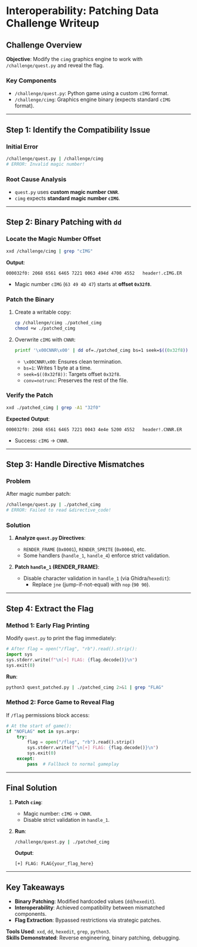 # **Interoperability: Patching Data Challenge Writeup**

## **Challenge Overview**
**Objective**: Modify the `cimg` graphics engine to work with `/challenge/quest.py` and reveal the flag.

### **Key Components**
- `/challenge/quest.py`: Python game using a custom `cIMG` format.
- `/challenge/cimg`: Graphics engine binary (expects standard `cIMG` format).

---

## **Step 1: Identify the Compatibility Issue**
### **Initial Error**
```bash
/challenge/quest.py | /challenge/cimg
# ERROR: Invalid magic number!
```

### **Root Cause Analysis**
- `quest.py` uses **custom magic number `CNNR`**.
- `cimg` expects **standard magic number `cIMG`**.

---

## **Step 2: Binary Patching with `dd`**
### **Locate the Magic Number Offset**
```bash
xxd /challenge/cimg | grep "cIMG"
```
**Output**:
```
000032f0: 2068 6561 6465 7221 0063 494d 4700 4552   header!.cIMG.ER
```
- Magic number `cIMG` (`63 49 4D 47`) starts at **offset `0x32f8`**.

### **Patch the Binary**
1. Create a writable copy:
   ```bash
   cp /challenge/cimg ./patched_cimg
   chmod +w ./patched_cimg
   ```

2. Overwrite `cIMG` with `CNNR`:
   ```bash
   printf '\x00CNNR\x00' | dd of=./patched_cimg bs=1 seek=$((0x32f8)) conv=notrunc
   ```
   - `\x00CNNR\x00`: Ensures clean termination.
   - `bs=1`: Writes 1 byte at a time.
   - `seek=$((0x32f8))`: Targets offset `0x32f8`.
   - `conv=notrunc`: Preserves the rest of the file.

### **Verify the Patch**
```bash
xxd ./patched_cimg | grep -A1 "32f0"
```
**Expected Output**:
```
000032f0: 2068 6561 6465 7221 0043 4e4e 5200 4552   header!.CNNR.ER
```
- Success: `cIMG` → `CNNR`.

---

## **Step 3: Handle Directive Mismatches**
### **Problem**
After magic number patch:
```bash
/challenge/quest.py | ./patched_cimg
# ERROR: Failed to read &directive_code!
```

### **Solution**
1. **Analyze `quest.py` Directives**:
   - `RENDER_FRAME` (`0x0001`), `RENDER_SPRITE` (`0x0004`), etc.
   - Some handlers (`handle_1`, `handle_4`) enforce strict validation.

2. **Patch `handle_1` (RENDER_FRAME)**:
   - Disable character validation in `handle_1` (via Ghidra/`hexedit`):
     - Replace `jne` (jump-if-not-equal) with `nop` (`90 90`).

---

## **Step 4: Extract the Flag**
### **Method 1: Early Flag Printing**
Modify `quest.py` to print the flag immediately:
```python
# After flag = open("/flag", "rb").read().strip():
import sys
sys.stderr.write(f"\n[+] FLAG: {flag.decode()}\n")
sys.exit(0)
```
**Run**:
```bash
python3 quest_patched.py | ./patched_cimg 2>&1 | grep "FLAG"
```

### **Method 2: Force Game to Reveal Flag**
If `/flag` permissions block access:
```python
# At the start of game():
if "NOFLAG" not in sys.argv:
    try:
        flag = open("/flag", "rb").read().strip()
        sys.stderr.write(f"\n[+] FLAG: {flag.decode()}\n")
        sys.exit(0)
    except:
        pass  # Fallback to normal gameplay
```

---

## **Final Solution**
1. **Patch `cimg`**:
   - Magic number: `cIMG` → `CNNR`.
   - Disable strict validation in `handle_1`.

2. **Run**:
   ```bash
   /challenge/quest.py | ./patched_cimg
   ```
   **Output**:
   ```
   [+] FLAG: FLAG{your_flag_here}
   ```

---

## **Key Takeaways**
- **Binary Patching**: Modified hardcoded values (`dd`/`hexedit`).
- **Interoperability**: Achieved compatibility between mismatched components.
- **Flag Extraction**: Bypassed restrictions via strategic patches.

**Tools Used**: `xxd`, `dd`, `hexedit`, `grep`, `python3`.  
**Skills Demonstrated**: Reverse engineering, binary patching, debugging.
